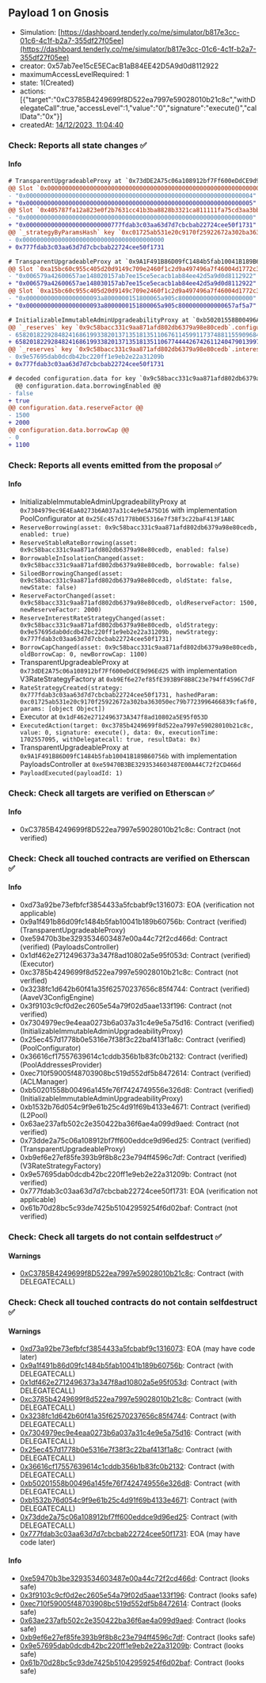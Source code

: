 ## Payload 1 on Gnosis

- Simulation: [https://dashboard.tenderly.co/me/simulator/b817e3cc-01c6-4c1f-b2a7-355df27f05ee](https://dashboard.tenderly.co/me/simulator/b817e3cc-01c6-4c1f-b2a7-355df27f05ee)
- creator: 0x57ab7ee15cE5ECacB1aB84EE42D5A9d0d8112922
- maximumAccessLevelRequired: 1
- state: 1(Created)
- actions: [{"target":"0xC3785B4249699f8D522ea7997e59028010b21c8c","withDelegateCall":true,"accessLevel":1,"value":"0","signature":"execute()","callData":"0x"}]
- createdAt: [14/12/2023, 11:04:40](https://blockscout.com/xdai/mainnet/tx/0x3658f936a8f43fdc71d228b9e35f7c672b2d765e43c74d904c15003194fdd617)

### Check: Reports all state changes :white_check_mark:

#### Info


```diff
# TransparentUpgradeableProxy at `0x73dDE2A75c06a108912bf7Ff600eDdCE9d96Ed25` with implementation V3RateStrategyFactory at `0xb9Ef6e27ef85fE393B9F8B8C23e794ff4596C7dF`
@@ Slot `0x0000000000000000000000000000000000000000000000000000000000000002` @@
- "0x0000000000000000000000000000000000000000000000000000000000000004"
+ "0x0000000000000000000000000000000000000000000000000000000000000005"
@@ Slot `0x405787fa12a823e0f2b7631cc41b3ba8828b3321ca811111fa75cd3aa3bb5ad2` @@
- "0x0000000000000000000000000000000000000000000000000000000000000000"
+ "0x000000000000000000000000777fdab3c03aa63d7d7cbcbab22724cee50f1731"
@@ `_strategyByParamsHash` key `0xc01725ab531e20c9170f25922672a302ba363050ec79b7723996466839cfa6f0` @@
- 0x0000000000000000000000000000000000000000
+ 0x777fdab3c03aa63d7d7cbcbab22724cee50f1731

```

```diff
# TransparentUpgradeableProxy at `0x9A1F491B86D09fC1484b5fab10041B189B60756b` with implementation PayloadsController at `0xe59470B3BE3293534603487E00A44C72f2CD466d`
@@ Slot `0xa15bc60c955c405d20d9149c709e2460f1c2d9a497496a7f46004d1772c3054c` @@
- "0x006579a42600657ae148020157ab7ee15ce5ecacb1ab84ee42d5a9d0d8112922"
+ "0x006579a42600657ae148030157ab7ee15ce5ecacb1ab84ee42d5a9d0d8112922"
@@ Slot `0xa15bc60c955c405d20d9149c709e2460f1c2d9a497496a7f46004d1772c3054d` @@
- "0x000000000000000000093a8000000151800065a905c800000000000000000000"
+ "0x000000000000000000093a8000000151800065a905c8000000000000657af5a7"
```

```diff
# InitializableImmutableAdminUpgradeabilityProxy at `0xb50201558B00496A145fE76f7424749556E326D8` with implementation L2Pool at `0xB1532b76D054c9F9E61b25c4d91f69B4133E4671`
@@ `_reserves` key `0x9c58bacc331c9aa871afd802db6379a98e80cedb`.configuration.data @@
- 658201822928482416861993382013713518135110676114599117374881155909684252
+ 658201822928482416861993382013713518135110677444426742611240479013997596
@@ `_reserves` key `0x9c58bacc331c9aa871afd802db6379a98e80cedb`.interestRateStrategyAddress @@
- 0x9e57695dab0dcdb42bc220ff1e9eb2e22a31209b
+ 0x777fdab3c03aa63d7d7cbcbab22724cee50f1731

# decoded configuration.data for key `0x9c58bacc331c9aa871afd802db6379a98e80cedb` (symbol: GNO)
  @@ configuration.data.borrowingEnabled @@
- false
+ true
@@ configuration.data.reserveFactor @@
- 1500
+ 2000
@@ configuration.data.borrowCap @@
- 0
+ 1100

```


### Check: Reports all events emitted from the proposal :white_check_mark:

#### Info

- InitializableImmutableAdminUpgradeabilityProxy at `0x7304979ec9E4EaA0273b6A037a31c4e9e5A75D16` with implementation PoolConfigurator at `0x25Ec457d1778b0E5316e7f38f3c22baF413F1A8C`
- `ReserveBorrowing(asset: 0x9c58bacc331c9aa871afd802db6379a98e80cedb, enabled: true)`
- `ReserveStableRateBorrowing(asset: 0x9c58bacc331c9aa871afd802db6379a98e80cedb, enabled: false)`
- `BorrowableInIsolationChanged(asset: 0x9c58bacc331c9aa871afd802db6379a98e80cedb, borrowable: false)`
- `SiloedBorrowingChanged(asset: 0x9c58bacc331c9aa871afd802db6379a98e80cedb, oldState: false, newState: false)`
- `ReserveFactorChanged(asset: 0x9c58bacc331c9aa871afd802db6379a98e80cedb, oldReserveFactor: 1500, newReserveFactor: 2000)`
- `ReserveInterestRateStrategyChanged(asset: 0x9c58bacc331c9aa871afd802db6379a98e80cedb, oldStrategy: 0x9e57695dab0dcdb42bc220ff1e9eb2e22a31209b, newStrategy: 0x777fdab3c03aa63d7d7cbcbab22724cee50f1731)`
- `BorrowCapChanged(asset: 0x9c58bacc331c9aa871afd802db6379a98e80cedb, oldBorrowCap: 0, newBorrowCap: 1100)`
- TransparentUpgradeableProxy at `0x73dDE2A75c06a108912bf7Ff600eDdCE9d96Ed25` with implementation V3RateStrategyFactory at `0xb9Ef6e27ef85fE393B9F8B8C23e794ff4596C7dF`
- `RateStrategyCreated(strategy: 0x777fdab3c03aa63d7d7cbcbab22724cee50f1731, hashedParam: 0xc01725ab531e20c9170f25922672a302ba363050ec79b7723996466839cfa6f0, params: [object Object])`
- Executor at `0x1dF462e2712496373A347f8ad10802a5E95f053D`
- `ExecutedAction(target: 0xc3785b4249699f8d522ea7997e59028010b21c8c, value: 0, signature: execute(), data: 0x, executionTime: 1702557095, withDelegatecall: true, resultData: 0x)`
- TransparentUpgradeableProxy at `0x9A1F491B86D09fC1484b5fab10041B189B60756b` with implementation PayloadsController at `0xe59470B3BE3293534603487E00A44C72f2CD466d`
- `PayloadExecuted(payloadId: 1)`

### Check: Check all targets are verified on Etherscan :white_check_mark:

#### Info

- 0xC3785B4249699f8D522ea7997e59028010b21c8c: Contract (not verified)

### Check: Check all touched contracts are verified on Etherscan :white_check_mark:

#### Info

- 0xd73a92be73efbfcf3854433a5fcbabf9c1316073: EOA (verification not applicable)
- 0x9a1f491b86d09fc1484b5fab10041b189b60756b: Contract (verified) (TransparentUpgradeableProxy)
- 0xe59470b3be3293534603487e00a44c72f2cd466d: Contract (verified) (PayloadsController)
- 0x1df462e2712496373a347f8ad10802a5e95f053d: Contract (verified) (Executor)
- 0xc3785b4249699f8d522ea7997e59028010b21c8c: Contract (not verified)
- 0x3238fc1d642b60f41a35f62570237656c85f4744: Contract (verified) (AaveV3ConfigEngine)
- 0x3f9103c9cf0d2ec2605e54a79f02d5aae133f196: Contract (not verified)
- 0x7304979ec9e4eaa0273b6a037a31c4e9e5a75d16: Contract (verified) (InitializableImmutableAdminUpgradeabilityProxy)
- 0x25ec457d1778b0e5316e7f38f3c22baf413f1a8c: Contract (verified) (PoolConfigurator)
- 0x36616cf17557639614c1cddb356b1b83fc0b2132: Contract (verified) (PoolAddressesProvider)
- 0xec710f59005f48703908bc519d552df5b8472614: Contract (verified) (ACLManager)
- 0xb50201558b00496a145fe76f7424749556e326d8: Contract (verified) (InitializableImmutableAdminUpgradeabilityProxy)
- 0xb1532b76d054c9f9e61b25c4d91f69b4133e4671: Contract (verified) (L2Pool)
- 0x63ae237afb502c2e350422ba36f6ae4a099d9aed: Contract (not verified)
- 0x73dde2a75c06a108912bf7ff600eddce9d96ed25: Contract (verified) (TransparentUpgradeableProxy)
- 0xb9ef6e27ef85fe393b9f8b8c23e794ff4596c7df: Contract (verified) (V3RateStrategyFactory)
- 0x9e57695dab0dcdb42bc220ff1e9eb2e22a31209b: Contract (not verified)
- 0x777fdab3c03aa63d7d7cbcbab22724cee50f1731: EOA (verification not applicable)
- 0x61b70d28bc5c93de7425b51042959254f6d02baf: Contract (not verified)

### Check: Check all targets do not contain selfdestruct :white_check_mark:

#### Warnings

- [0xC3785B4249699f8D522ea7997e59028010b21c8c](https://blockscout.com/xdai/mainnet/address/0xC3785B4249699f8D522ea7997e59028010b21c8c): Contract (with DELEGATECALL)

### Check: Check all touched contracts do not contain selfdestruct :white_check_mark:

#### Warnings

- [0xd73a92be73efbfcf3854433a5fcbabf9c1316073](https://blockscout.com/xdai/mainnet/address/0xd73a92be73efbfcf3854433a5fcbabf9c1316073): EOA (may have code later)
- [0x9a1f491b86d09fc1484b5fab10041b189b60756b](https://blockscout.com/xdai/mainnet/address/0x9a1f491b86d09fc1484b5fab10041b189b60756b): Contract (with DELEGATECALL)
- [0x1df462e2712496373a347f8ad10802a5e95f053d](https://blockscout.com/xdai/mainnet/address/0x1df462e2712496373a347f8ad10802a5e95f053d): Contract (with DELEGATECALL)
- [0xc3785b4249699f8d522ea7997e59028010b21c8c](https://blockscout.com/xdai/mainnet/address/0xc3785b4249699f8d522ea7997e59028010b21c8c): Contract (with DELEGATECALL)
- [0x3238fc1d642b60f41a35f62570237656c85f4744](https://blockscout.com/xdai/mainnet/address/0x3238fc1d642b60f41a35f62570237656c85f4744): Contract (with DELEGATECALL)
- [0x7304979ec9e4eaa0273b6a037a31c4e9e5a75d16](https://blockscout.com/xdai/mainnet/address/0x7304979ec9e4eaa0273b6a037a31c4e9e5a75d16): Contract (with DELEGATECALL)
- [0x25ec457d1778b0e5316e7f38f3c22baf413f1a8c](https://blockscout.com/xdai/mainnet/address/0x25ec457d1778b0e5316e7f38f3c22baf413f1a8c): Contract (with DELEGATECALL)
- [0x36616cf17557639614c1cddb356b1b83fc0b2132](https://blockscout.com/xdai/mainnet/address/0x36616cf17557639614c1cddb356b1b83fc0b2132): Contract (with DELEGATECALL)
- [0xb50201558b00496a145fe76f7424749556e326d8](https://blockscout.com/xdai/mainnet/address/0xb50201558b00496a145fe76f7424749556e326d8): Contract (with DELEGATECALL)
- [0xb1532b76d054c9f9e61b25c4d91f69b4133e4671](https://blockscout.com/xdai/mainnet/address/0xb1532b76d054c9f9e61b25c4d91f69b4133e4671): Contract (with DELEGATECALL)
- [0x73dde2a75c06a108912bf7ff600eddce9d96ed25](https://blockscout.com/xdai/mainnet/address/0x73dde2a75c06a108912bf7ff600eddce9d96ed25): Contract (with DELEGATECALL)
- [0x777fdab3c03aa63d7d7cbcbab22724cee50f1731](https://blockscout.com/xdai/mainnet/address/0x777fdab3c03aa63d7d7cbcbab22724cee50f1731): EOA (may have code later)

#### Info

- [0xe59470b3be3293534603487e00a44c72f2cd466d](https://blockscout.com/xdai/mainnet/address/0xe59470b3be3293534603487e00a44c72f2cd466d): Contract (looks safe)
- [0x3f9103c9cf0d2ec2605e54a79f02d5aae133f196](https://blockscout.com/xdai/mainnet/address/0x3f9103c9cf0d2ec2605e54a79f02d5aae133f196): Contract (looks safe)
- [0xec710f59005f48703908bc519d552df5b8472614](https://blockscout.com/xdai/mainnet/address/0xec710f59005f48703908bc519d552df5b8472614): Contract (looks safe)
- [0x63ae237afb502c2e350422ba36f6ae4a099d9aed](https://blockscout.com/xdai/mainnet/address/0x63ae237afb502c2e350422ba36f6ae4a099d9aed): Contract (looks safe)
- [0xb9ef6e27ef85fe393b9f8b8c23e794ff4596c7df](https://blockscout.com/xdai/mainnet/address/0xb9ef6e27ef85fe393b9f8b8c23e794ff4596c7df): Contract (looks safe)
- [0x9e57695dab0dcdb42bc220ff1e9eb2e22a31209b](https://blockscout.com/xdai/mainnet/address/0x9e57695dab0dcdb42bc220ff1e9eb2e22a31209b): Contract (looks safe)
- [0x61b70d28bc5c93de7425b51042959254f6d02baf](https://blockscout.com/xdai/mainnet/address/0x61b70d28bc5c93de7425b51042959254f6d02baf): Contract (looks safe)

